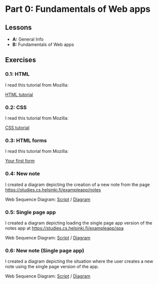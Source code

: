 # **Part 0:** Fundamentals of Web apps

## **Lessons**

- **A:** General Info
- **B:** Fundamentals of Web apps

## **Exercises**

### **0.1:** HTML

I read this tutorial from Mozilla:

[HTML tutorial](https://developer.mozilla.org/en-US/docs/Learn/Getting_started_with_the_web/HTML_basics)

### **0.2:** CSS

I read this tutorial from Mozilla:

[CSS tutorial](https://developer.mozilla.org/en-US/docs/Learn/Getting_started_with_the_web/CSS_basics)

### **0.3:** HTML forms

I read this tutorial from Mozilla:

[Your first form](https://developer.mozilla.org/en-US/docs/Learn/HTML/Forms/Your_first_HTML_form)

### **0.4:** New note

I created a diagram depicting the creation of a new note from the page <https://studies.cs.helsinki.fi/exampleapp/notes>

Web Sequence Diagram:
[Script](./exercises/0.4/DiagramScript.txt) / [Diagram](./exercises/0.4/Diagram.png)

### **0.5:** Single page app

I created a diagram depicting loading the single page app version of the notes app at <https://studies.cs.helsinki.fi/exampleapp/spa>

Web Sequence Diagram:
[Script](./exercises/0.5/DiagramScript.txt) / [Diagram](./exercises/0.5/Diagram.png)

### **0.6:** New note (Single page app)

I created a diagram depicting the situation where the user creates a new note using the single page version of the app.

Web Sequence Diagram:
[Script](./exercises/0.6/DiagramScript.txt) / [Diagram](./exercises/0.6/Diagram.png)
